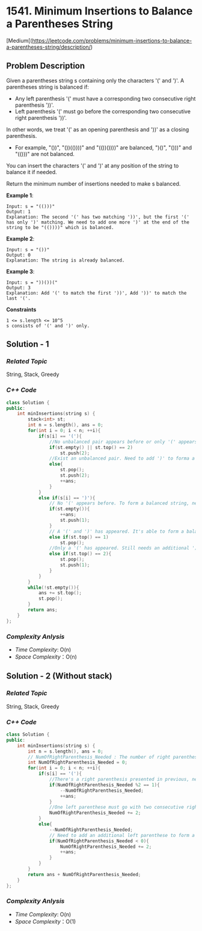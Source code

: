 # 1541. Minimum Insertions to Balance a Parentheses String
[Medium[(https://leetcode.com/problems/minimum-insertions-to-balance-a-parentheses-string/description/)

## Problem Description

Given a parentheses string s containing only the characters '(' and ')'. A parentheses string is balanced if:

  - Any left parenthesis '(' must have a corresponding two consecutive right parenthesis '))'.
  - Left parenthesis '(' must go before the corresponding two consecutive right parenthesis '))'.

In other words, we treat '(' as an opening parenthesis and '))' as a closing parenthesis.

  - For example, "())", "())(())))" and "(())())))" are balanced, ")()", "()))" and "(()))" are not balanced.

You can insert the characters '(' and ')' at any position of the string to balance it if needed.

Return the minimum number of insertions needed to make s balanced.

**Example 1**:
```
Input: s = "(()))"
Output: 1
Explanation: The second '(' has two matching '))', but the first '(' has only ')' matching. We need to add one more ')' at the end of the string to be "(())))" which is balanced.
```
**Example 2**:
```
Input: s = "())"
Output: 0
Explanation: The string is already balanced.
```
**Example 3**:
```
Input: s = "))())("
Output: 3
Explanation: Add '(' to match the first '))', Add '))' to match the last '('.
```

**Constraints**
```
1 <= s.length <= 10^5
s consists of '(' and ')' only.
```

## Solution - 1

### _Related Topic_
   String, Stack, Greedy

### _C++ Code_
```cpp
class Solution {
public:
    int minInsertions(string s) {
        stack<int> st;
        int n = s.length(), ans = 0;
        for(int i = 0; i < n; ++i){
            if(s[i] == '('){
                //No unbalanced pair appears before or only '(' appears before
                if(st.empty() || st.top() == 2) 
                    st.push(2);
                //Exist an unbalanced pair. Need to add ')' to forma a balanced pair
                else{
                    st.pop();
                    st.push(2);
                    ++ans;
                }
            }
            else if(s[i] == ')'){
                // No '(' appears before. To form a balanced string, need to add additional '('
                if(st.empty()){
                    ++ans;
                    st.push(1);
                }
                // A '(' and ')' has appeared. It's able to form a balanced parentheses string
                else if(st.top() == 1)
                    st.pop();
                //Only a '(' has appeared. Still needs an additional ')' to form a balanced parentheses string
                else if(st.top() == 2){
                    st.pop();
                    st.push(1);
                }
            }
        }
        while(!st.empty()){
            ans += st.top();
            st.pop();
        }
        return ans;
    }
};
```

### _Complexity Anlysis_
- _Time Complexity_: O(n)
- _Space Complexity_：O(n)


## Solution - 2 (Without stack)

### _Related Topic_
   String, Stack, Greedy

### _C++ Code_
```cpp
class Solution {
public:
    int minInsertions(string s) {
        int n = s.length(), ans = 0;
        // NumOfRightParenthesis_Needed : The number of right parenthesises needs to form a valid Parentheses String
        int NumOfRightParenthesis_Needed = 0;
        for(int i = 0; i < n; ++i){
            if(s[i] == '('){
                //There's a right parenthesis presented in previous, need to add an additional right parenthesis to form a valid Parentheses String
                if(NumOfRightParenthesis_Needed %2 == 1){
                    --NumOfRightParenthesis_Needed;
                    ++ans;
                }
                //One left parenthese must go with two consecutive right parenthesis '))'
                NumOfRightParenthesis_Needed += 2;
            }
            else{
                --NumOfRightParenthesis_Needed;
                // Need to add an additional left parenthese to form a valid Parentheses String
                if(NumOfRightParenthesis_Needed < 0){
                    NumOfRightParenthesis_Needed += 2;
                    ++ans;
                }
            }
        }
        return ans + NumOfRightParenthesis_Needed;
    }
};
```

### _Complexity Anlysis_
- _Time Complexity_: O(n)
- _Space Complexity_：O(1)
